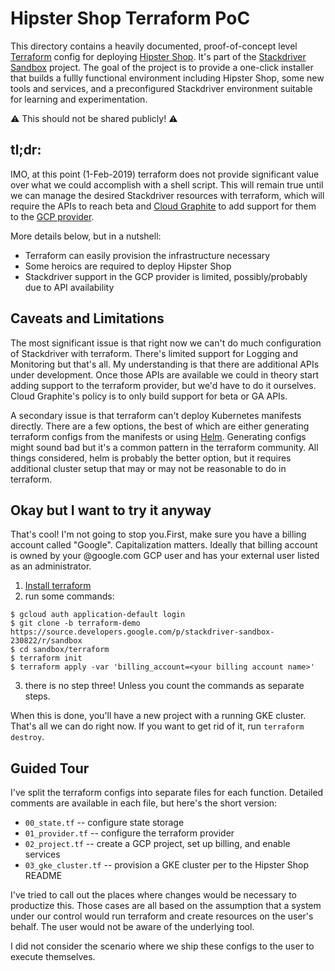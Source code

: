 Hipster Shop Terraform PoC
================================================================================

This directory contains a heavily documented, proof-of-concept level [Terraform]
config for deploying [Hipster Shop]. It's part of the [Stackdriver Sandbox]
project. The goal of the project is to provide a one-click installer that builds
a fullly functional environment including Hipster Shop, some new tools and
services, and a preconfigured Stackdriver environment suitable for learning and
experimentation.

[Terraform]: https://www.terraform.io/
[Hipster Shop]: https://github.com/GoogleCloudPlatform/microservices-demo
[Stackdriver Sandbox]: https://docs.google.com/document/d/1mz7VfgQN8Yi6-4H25FrQu6z8LeZfWJksd-cvgeD26A8/edit

⚠️ This should not be shared publicly! ⚠️

tl;dr:
--------------------------------------------------------------------------------

IMO, at this point (1-Feb-2019) terraform does not provide significant value
over what we could accomplish with a shell script. This will remain true until
we can manage the desired Stackdriver resources with terraform, which will
require the APIs to reach beta and [Cloud Graphite] to add support for them to
the [GCP provider].

More details below, but in a nutshell:

* Terraform can easily provision the infrastructure necessary
* Some heroics are required to deploy Hipster Shop
* Stackdriver support in the GCP provider is limited, possibly/probably due to
  API availability

[Cloud Graphite]: http://go/cloud-graphite/projects/terraform.md
[GCP provider]: https://www.terraform.io/docs/providers/google/index.html

Caveats and Limitations
--------------------------------------------------------------------------------

The most significant issue is that right now we can't do much configuration of
Stackdriver with terraform. There's limited support for Logging and Monitoring
but that's all. My understanding is that there are additional APIs under
development. Once those APIs are available we could in theory start adding
support to the terraform provider, but we'd have to do it ourselves. Cloud
Graphite's policy is to only build support for beta or GA APIs.

A secondary issue is that terraform can't deploy Kubernetes manifests
directly. There are a few options, the best of which are either generating
terraform configs from the manifests or using [Helm]. Generating configs might
sound bad but it's a common pattern in the terraform community. All things
considered, helm is probably the better option, but it requires additional
cluster setup that may or may not be reasonable to do in terraform.

[Helm]: https://helm.sh

Okay but I want to try it anyway
--------------------------------------------------------------------------------

That's cool! I'm not going to stop you.First, make sure you have a billing
account called "Google". Capitalization matters. Ideally that billing account is
owned by your @google.com GCP user and has your external user listed as an
administrator.

1. [Install terraform]
2. run some commands:

```
$ gcloud auth application-default login
$ git clone -b terraform-demo https://source.developers.google.com/p/stackdriver-sandbox-230822/r/sandbox
$ cd sandbox/terraform
$ terraform init
$ terraform apply -var 'billing_account=<your billing account name>'
```

3. there is no step three! Unless you count the commands as separate steps.

When this is done, you'll have a new project with a running GKE cluster. That's
all we can do right now. If you want to get rid of it, run `terraform destroy`.

[Install terraform]: https://www.terraform.io/downloads.html

Guided Tour
--------------------------------------------------------------------------------

I've split the terraform configs into separate files for each function. Detailed
comments are available in each file, but here's the short version:

* `00_state.tf` -- configure state storage
* `01_provider.tf` -- configure the terraform provider
* `02_project.tf` -- create a GCP project, set up billing, and enable services
* `03_gke_cluster.tf` -- provision a GKE cluster per to the Hipster Shop README

I've tried to call out the places where changes would be necessary to productize
this. Those cases are all based on the assumption that a system under our
control would run terraform and create resources on the user's behalf. The user
would not be aware of the underlying tool.

I did not consider the scenario where we ship these configs to the user to
execute themselves.
